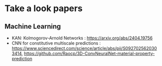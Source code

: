 # Take a look papers
## Machine Learning
- KAN: Kolmogorov-Arnold Networks : https://arxiv.org/abs/2404.19756
- CNN for constitutive multiscale predictions : https://www.sciencedirect.com/science/article/abs/pii/S0927025620303414, https://github.com/Raocp/3D-ConvNeuralNet-material-property-prediction
